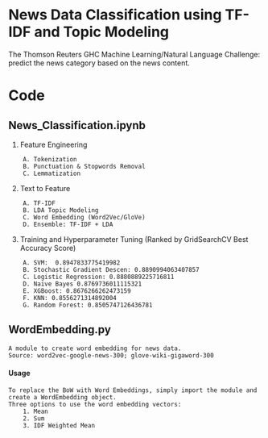 # News Data Classification using TF-IDF and Topic Modeling

The Thomson Reuters GHC Machine Learning/Natural Language Challenge: predict the news category based on the news content.

# Code

## News_Classification.ipynb

1. Feature Engineering
```
    A. Tokenization
    B. Punctuation & Stopwords Removal
    C. Lemmatization
```

    
2. Text to Feature
```
    A. TF-IDF
    B. LDA Topic Modeling
    C. Word Embedding (Word2Vec/GloVe)
    D. Ensemble: TF-IDF + LDA
```

        
3. Training and Hyperparameter Tuning (Ranked by GridSearchCV Best Accuracy Score)
```
    A. SVM:  0.8947833775419982
    B. Stochastic Gradient Descen: 0.8890994063407857
    C. Logistic Regression: 0.8880889225716811
    D. Naive Bayes 0.8769736011115321
    E. XGBoost: 0.8676266262473159
    F. KNN: 0.8556271314892004
    G. Random Forest: 0.8505747126436781
```
    
  


## WordEmbedding.py
	A module to create word embedding for news data. 
	Source: word2vec-google-news-300; glove-wiki-gigaword-300
#### Usage
	To replace the BoW with Word Embeddings, simply import the module and create a WordEmbedding object.
	Three options to use the word embedding vectors: 
		1. Mean
		2. Sum
		3. IDF Weighted Mean


